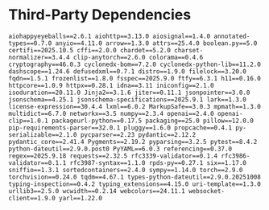 # Third-Party Dependencies

`
aiohappyeyeballs==2.6.1
aiohttp==3.13.0
aiosignal==1.4.0
annotated-types==0.7.0
anyio==4.11.0
arrow==1.3.0
attrs==25.4.0
boolean.py==5.0
certifi==2025.10.5
cffi==2.0.0
chardet==5.2.0
charset-normalizer==3.4.4
clip-anytorch==2.6.0
colorama==0.4.6
cryptography==46.0.3
cyclonedx-bom==7.2.0
cyclonedx-python-lib==11.2.0
dashscope==1.24.6
defusedxml==0.7.1
distro==1.9.0
filelock==3.20.0
fqdn==1.5.1
frozenlist==1.8.0
fsspec==2025.9.0
ftfy==6.3.1
h11==0.16.0
httpcore==1.0.9
httpx==0.28.1
idna==3.11
iniconfig==2.1.0
isoduration==20.11.0
Jinja2==3.1.6
jiter==0.11.1
jsonpointer==3.0.0
jsonschema==4.25.1
jsonschema-specifications==2025.9.1
lark==1.3.0
license-expression==30.4.4
lxml==6.0.2
MarkupSafe==3.0.3
mpmath==1.3.0
multidict==6.7.0
networkx==3.5
numpy==2.3.4
openai==2.4.0
openai-clip==1.0.1
packageurl-python==0.17.5
packaging==25.0
pillow==12.0.0
pip-requirements-parser==32.0.1
pluggy==1.6.0
propcache==0.4.1
py-serializable==2.1.0
pycparser==2.23
pydantic==2.12.2
pydantic_core==2.41.4
Pygments==2.19.2
pyparsing==3.2.5
pytest==8.4.2
python-dateutil==2.9.0.post0
PyYAML==6.0.3
referencing==0.37.0
regex==2025.9.18
requests==2.32.5
rfc3339-validator==0.1.4
rfc3986-validator==0.1.1
rfc3987-syntax==1.1.0
rpds-py==0.27.1
six==1.17.0
sniffio==1.3.1
sortedcontainers==2.4.0
sympy==1.14.0
torch==2.9.0
torchvision==0.24.0
tqdm==4.67.1
types-python-dateutil==2.9.0.20251008
typing-inspection==0.4.2
typing_extensions==4.15.0
uri-template==1.3.0
urllib3==2.5.0
wcwidth==0.2.14
webcolors==24.11.1
websocket-client==1.9.0
yarl==1.22.0
`
